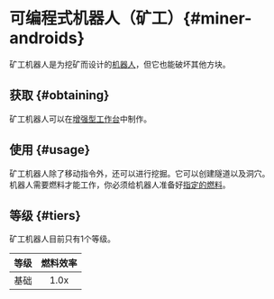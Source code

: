 # 可编程式机器人（矿工）{#miner-androids}

矿工机器人是为挖矿而设计的[机器人](/Androids)，但它也能破坏其他方块。

## 获取 {#obtaining}

矿工机器人可以在[增强型工作台](/Enhanced-Crafting-Table)中制作。

## 使用 {#usage}

矿工机器人除了移动指令外，还可以进行挖掘。它可以创建隧道以及洞穴。  
机器人需要燃料才能工作，你必须给机器人准备好[指定的燃料](/Normal-Androids#power-source)。

## 等级 {#tiers}

矿工机器人目前只有1个等级。

| 等级 | 燃料效率 |
|---- | :-----: |
| 基础 | 1.0x   |
